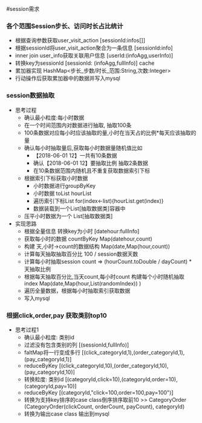 #session需求
### 各个范围Session步长、访问时长占比统计
* 根据查询参数获取user_visit_action [sessionId:infos[]]
* 根据sessionId将user_visit_action聚合为一条信息 [sessionId:info]
* inner join user_info获取关联用户信息 [userId:(infoAgg,userInfo)]
* 转换key为sessionId [sessionId: (infoAgg,fullInfo)] cache
* 累加器实现 HashMap<步长_步数/时长_范围:String,次数:Integer>
* 行动操作后获取累加器中的数据并写入mysql

### session数据抽取
* 思考过程
    * 确认最小粒度:每小时数据
    * 在一个时间范围内对数据进行抽取, 抽取100条
    * 100条数据对应每小时应该抽取的量,小时在当天占的比例*每天应该抽取的量
    * 确认每小时抽取量后,获取每小时数据量随机值比如
        * 【2018-06-01 12】一共有10条数据
        * 确认【2018-06-01 12】要抽取比例 抽取2条数据
        * 在10条数据范围内随机且不重复获取数据索引下标
    * 根据索引下标获取小时数据
        * 小时数据进行groupByKey
        * 小时数据 toList hourList
        * 遍历索引下标List for(index<-list){hourList.get(index)}
        * 数据装载到一个List[抽取数据类]容器中
    * 压平小时数据为一个 List[抽取数据类]
* 实现思路
    * 根据全量信息 转换key为小时 [datehour:fullInfo]
    * 获取每小时的数据 countByKey Map(datehour,count)
    * 构建 天,小时->count的数据结构  Map(date,Map(hour,count))
    * 计算每天抽取抽取百分比 100 / session数据天数
    * 计算每小时抽取session count => (hourCount.toDouble / dayCount) * 天抽取比例
    * 根据每天抽取百分比,当天count,每小时count 构建每个小时随机抽取index Map(date,Map(hour,List(randomIndex)) )
    * 遍历全量数据，根据每小时抽取索引获取数据
    * 写入mysql
    
### 根据click,order,pay 获取类别top10
* 思考过程1
    * 确认最小粒度: 类别id
    * 过滤没有包含类别的列  [(sessionId,fullInfo)]
    * faltMap将一行变成多行 [(click_categoryId,1),(order_categoryId,1),(pay_categoryId,1)]
    * reduceByKey [(click_categoryId,10),(order_categoryId,10),(pay_categoryId,10)]
    * 转换粒度: 类别id  [(categoryId,click=10),(categoryId,order=10),(categoryId,pay=10)]
    * reduceByKey   [(categoryId,"click=100,order=100,pay=100")]
    * 转换为支持key排序的case class倒序排序取前10  >> CategoryOrder (CategoryOrder(clickCount, orderCount, payCount), categoryId)
    * 转换为输出case class 输出到mysql